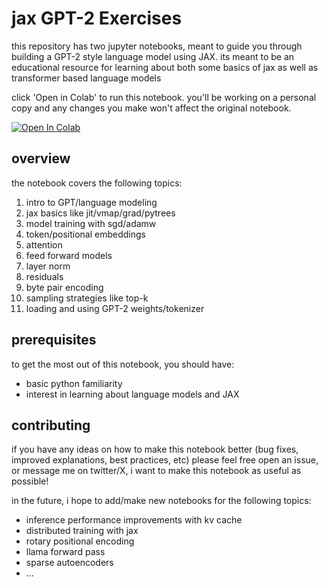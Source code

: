 # jax GPT-2 Exercises

this repository has two jupyter notebooks, meant to guide you through building a GPT-2 style language model using JAX. its meant to be an educational resource for learning about both some basics of jax as well as transformer based language models

click 'Open in Colab' to run this notebook. you'll be working on a personal copy and any changes you make won't affect the original notebook.

[![Open In Colab](https://colab.research.google.com/assets/colab-badge.svg)](https://colab.research.google.com/github/arb8020/jax-gpt2-exercises/blob/main/notebooks/jax_gpt2.ipynb)

## overview

the notebook covers the following topics:

1. intro to GPT/language modeling
2. jax basics like jit/vmap/grad/pytrees
3. model training with sgd/adamw
4. token/positional embeddings
5. attention
6. feed forward models
7. layer norm
8. residuals
9. byte pair encoding
10. sampling strategies like top-k
11. loading and using GPT-2 weights/tokenizer

## prerequisites

to get the most out of this notebook, you should have:
- basic python familiarity
- interest in learning about language models and JAX

## contributing

if you have any ideas on how to make this notebook better (bug fixes, improved explanations, best practices, etc) please feel free open an issue, or message me on twitter/X, i want to make this notebook as useful as possible!

in the future, i hope to add/make new notebooks for the following topics:

- inference performance improvements with kv cache
- distributed training with jax
- rotary positional encoding
- llama forward pass
- sparse autoencoders
- ...
